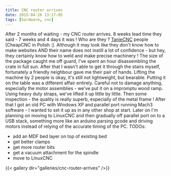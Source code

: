 ```yaml
---
title: CNC router arrives
date: 2015-04-26 13:17:05
tags: [hardware, cnc]
---
```


After 2 months of waiting - my CNC router arrives. 8 weeks lead time
they said - 7 weeks and 4 days it was ! Who are they ?
[TanieCNC](http://tanie-cnc.pl/) people [CheapCNC in Polish :].
Although it may look like they don't know how to make websites AND their
name does not instill a lot of confidence - but hey, they certainly
know how to weld and make precise machinery ! The size of the package
caught me off guard, I've spent an hour disassembling the crate in full
sun. After that I wasn't able to get it through the stairs myself,
fortunately a friendly neighbour gave me their pair of hands. Lifting
the machine by 2 people is okay, it's still not lightweight, but
bearable. Putting it on the table was a different affair entirely.
Careful not to damage anything, especially the motor assemblies - we've
put it on a impromptu wood ramp. Using heavy duty straps, we've lifted it
up little by little. Then some inspection - the quality is really
superb, especially of the metal frame ! After that I got an old PC with
Windows XP and parallel port running Mach3 software - I wanted to set it
up as in any other shop at start. Later on I'm planning on moving to
LinuxCNC and then gradually off parallel port on to a USB stack,
something more like an arduino parsing gcode and driving motors instead
of relying of the accurate timing of the PC. TODOs:

- add an MDF bed layer on top of existing bed
- get better clamps
- get more router bits
- get a vacuum attachment for the spindle
- move to LinuxCNC

{{< gallery dir="galleries/cnc-router-arrives" />}}
